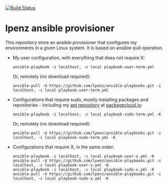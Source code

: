 [![Build Status](https://travis-ci.com/lpenz/ansible-playbooks.svg?branch=master)](https://travis-ci.com/lpenz/ansible-playbooks)

lpenz ansible provisioner
=============================

This repository store an ansible provisioner that configures my environments in
a given Linux system. It is based on ansible-pull operation.

- My user configuration, with everything that does not require X:

  ```shell
  ansible-playbook -i localhost, -c local playbook-user-term.yml
  ```

  Or, remotely (no download required):

  ```shell
  ansible-pull -U https://github.com/lpenz/ansible-playbooks.git -i localhost, -c local playbook-user-term.yml
  ```

- Configurations that require sudo, mostly installing packages and
  repositories - including
  my [apt repository](https://packagecloud.io/lpenz/lpenz)
  at [packagecloud.io](https://packagecloud.io):

  ```shell
  ansible-playbook -i localhost, -c local playbook-sudo-term.yml -K
  ```

  Or, remotely (no download required):

  ```shell
  ansible-pull -U https://github.com/lpenz/ansible-playbooks.git -i localhost, -c local playbook-sudo-term.yml -K
  ```

- Configurations that require X, in the same order:
  ```shell
  ansible-playbook -i localhost, -c local playbook-user-x.yml -K
  ansible-pull -U https://github.com/lpenz/ansible-playbooks.git -i localhost, -c local playbook-user-x.yml -K
  ansible-playbook -i localhost, -c local playbook-sudo-x.yml -K
  ansible-pull -U https://github.com/lpenz/ansible-playbooks.git -i localhost, -c local playbook-sudo-x.yml -K
  ```

